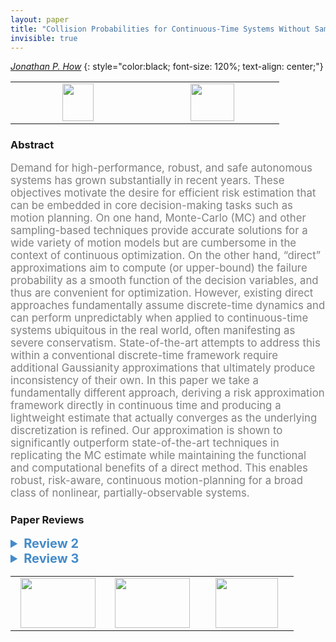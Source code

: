 ```yaml
---
layout: paper
title: "Collision Probabilities for Continuous-Time Systems Without Sampling"
invisible: true
---
```

*[Jonathan P. How](https://www.mit.edu/~jhow)*
{: style="color:black; font-size: 120%; text-align: center;"}

<table width="20%"> <tr>
<td style="width: 20%; text-align: center;"><a href="http://www.roboticsproceedings.org/rss16/p019.pdf"><img src="{{ site.baseurl }}/images/paper_link.png"
width = "50"  height = "60"/> </a> </td>

<td style="width: 20%; text-align: center;"><a href="nan"><img src="{{ site.baseurl }}/images/pheedloop_link.png"
width = "70"  height = "60"/> </a> </td>

</tr></table>

### Abstract
<html><p style="color:gray; font-size: 120%; text-align: justified;">
Demand for high-performance, robust, and safe autonomous systems has grown substantially in recent years. These objectives motivate the desire for efficient risk estimation that can be embedded in core decision-making tasks such as motion planning. On one hand, Monte-Carlo (MC) and other sampling-based techniques provide accurate solutions for a wide variety of motion models but are cumbersome in the context of continuous optimization. On the other hand, “direct” approximations aim to compute (or upper-bound) the failure probability as a smooth function of the decision variables, and thus are convenient for optimization. However, existing direct approaches fundamentally assume discrete-time dynamics and can perform unpredictably when applied to continuous-time systems ubiquitous in the real world, often manifesting as severe conservatism. State-of-the-art attempts to address this within a conventional discrete-time framework require additional Gaussianity approximations that ultimately produce inconsistency of their own. In this paper we take a fundamentally different approach, deriving a risk approximation framework directly in continuous time and producing a lightweight estimate that actually converges as the underlying discretization is refined. Our approximation is shown to significantly outperform state-of-the-art techniques in replicating the MC estimate while maintaining the functional and computational benefits of a direct method. This enables robust, risk-aware, continuous motion-planning for a broad class of nonlinear, partially-observable systems.
</p></html>

### Paper Reviews
<details><summary style="font-size:20px; color:#438BCA; cursor: pointer;"><b> Review 2</b></summary>
<p style="color:gray; font-size: 120%; text-align: justified; white-space: pre-line">
This paper presents a method to compute less conservative approximate of chance-constrained control for continuous-time problems. In particular, it uses the Lagrangian formulation that convert risk-constrained into risk-minimization, and propose an approximation of this formulation based on the concept of first passage time, rather than time discretisation. Convergence guaranteed is provided very thoroughly and simulation results for controlling 2nd order Dubins car in environment populated by obstacles is provided.

I think the problem of chance-constrained control in continuous-time is interesting and the paper's attempt to solve the problem without discretising the time domain is interesting and could be very useful. 

Further, the derivation on how to evolve distribution for the relax Lagrange formulation of chance-constrained control via the concept of first passage time could be useful and thorough. 

Several feedback

1. I think avoiding fixed time discretisation is interesting and useful. However, the proposed approximation (sec. IV) seems to go back on using fixed time discretisation. I think some elaboration on how this affects the exact difficulty that the paper is trying to avoid would be needed.

2. It would be interesting if the provided example include a scenario where the proposed method is superior than Monte Carlo approach. I do understand that the contribution of the paper is more on the theoretical side, and this does not effect my score. However, considering Monte Carlo is used quite a lot to estimate distribution, I think it would have much more impact if such an example is provided. 

3. I think eq. (19), right hand side, P(... | z_t = z) should be P(... | z_s \in dz) and P(z \in dz) should be P(z_s \in dz).  
</p> </details>

<details><summary style="font-size:20px; color:#438BCA; cursor: pointer;"><b> Review 3</b></summary>
<p style="color:gray; font-size: 120%; text-align: justified; white-space: pre-line">
Originality: Good
Quality: Good
 Clarity: Good
Significance: Good

Summary: The authors address the problem of estimating and minimizing failure probabilities in the context of continuous motion planning by proposing a light-weight approximation method. The proposed method avoids estimating the anthropic belief and produces a conservative risk estimate with minimal computation.  Further the method efficiently discretizes the time and reduces the planner brittleness. The paper is written well and the authors provide good theoretical analysis to support their claims. 

Comments:
1.	In this work, only the accuracy of the proposed method is provided. No result, which describes the computation overhead of the method is given. The trade-off between speed vs accuracy is an interesting aspect, and it is difficult to measure the overall efficiency without the computational overhead.
2.	It may be better for the readers if the authors specify all the contributions in a separate paragraph in the Introduction section.
3.	No Future work is given.
4.	It is not clear what are the limitation of the Eq.(6) in comparison of Eq. (4).
5.	It may be better for the readers if the authors briefly describe the intuitive ideas at the beginning of each section.

</p> </details>

<table width="100%"><tr><td style="width: 30%; text-align: center;"><a href="{{ site.baseurl }}/program/papers/18"> <img src="{{ site.baseurl }}/images/previous_icon.png" width = "120"  height = "80"/> </a> </td>

<td style="width: 30%; text-align: center;"><a href="{{ site.baseurl }}/program/papers"> <img src="{{ site.baseurl }}/images/overview_icon.png" width = "120"  height = "80"/> </a> </td> 

<td style="width: 30%; text-align: center;"><a href="{{ site.baseurl }}/program/papers/20"> <img src="{{ site.baseurl }}/images/next_icon.png" width = "100"  height = "80"/> </a> </td> 

</tr></table>

